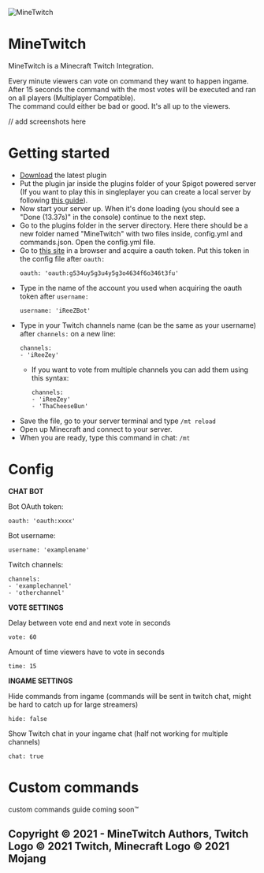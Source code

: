 ![MineTwitch](https://github.com/risbun/MineTwitch/blob/master/docs/MineTwitchWordmark.png?raw=true)

# MineTwitch

MineTwitch is a Minecraft Twitch Integration.

Every minute viewers can vote on command they want to happen ingame.\
After 15 seconds the command with the most votes will be executed and ran on all players (Multiplayer Compatible).\
The command could either be bad or good. It's all up to the viewers.

// add screenshots here

# Getting started

* [Download](https://github.com/risbun/MineTwitch/releases) the latest plugin
* Put the plugin jar inside the plugins folder of your Spigot powered server (If you want to play this in singleplayer you can create a local server by following [this guide](https://www.youtube.com/watch?v=ez2NgYtcaNc)).
* Now start your server up. When it's done loading (you should see a "Done (13.37s)" in the console) continue to the next step.
* Go to the plugins folder in the server directory. Here there should be a new folder named "MineTwitch" with two files inside, config.yml and commands.json. Open the config.yml file.
* Go to [this site](https://twitchapps.com/tmi/) in a browser and acquire a oauth token. Put this token in the config file after `oauth:`
  ```
  oauth: 'oauth:g534uy5g3u4y5g3o4634f6o346t3fu'
  ```
* Type in the name of the account you used when acquiring the oauth token after `username:`
  ```
  username: 'iReeZBot'
  ```
* Type in your Twitch channels name (can be the same as your username) after `channels:` on a new line:
  ```
  channels:
  - 'iReeZey'
  ```
  - If you want to vote from multiple channels you can add them using this syntax:
    ```
    channels:
    - 'iReeZey'
    - 'ThaCheeseBun'
    ```
* Save the file, go to your server terminal and type `/mt reload`
* Open up Minecraft and connect to your server.
* When you are ready, type this command in chat: `/mt`

# Config
**CHAT BOT**

Bot OAuth token:
```
oauth: 'oauth:xxxx'
```

Bot username:
```
username: 'examplename'
```

Twitch channels:
```
channels:
- 'examplechannel'
- 'otherchannel'
```

**VOTE SETTINGS**

Delay between vote end and next vote in seconds
```
vote: 60
```
    
Amount of time viewers have to vote in seconds
```
time: 15
```

**INGAME SETTINGS**

Hide commands from ingame (commands will be sent in twitch chat, might be hard to catch up for large streamers)
```
hide: false
```

Show Twitch chat in your ingame chat (half not working for multiple channels)
```
chat: true
```

# Custom commands

custom commands guide coming soon™

## Copyright &copy; 2021 - MineTwitch Authors, Twitch Logo &copy; 2021 Twitch, Minecraft Logo &copy; 2021 Mojang
